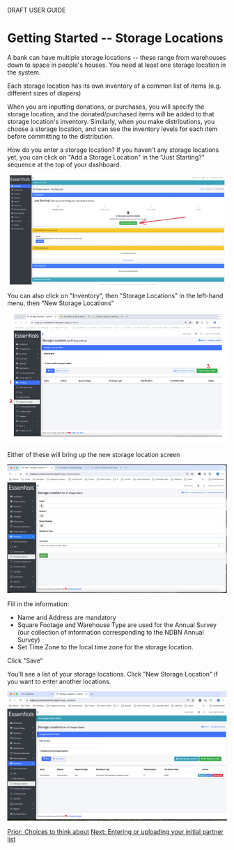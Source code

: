 DRAFT USER GUIDE
# Getting Started -- Storage Locations

A bank can have multiple storage locations -- these range from warehouses down to space in people's houses.  You need at least one storage location in the system.

Each storage location has its own inventory of a common list of items (e.g. different sizes of diapers)

When you are inputting donations, or purchases, you will specify the storage location, and the donated/purchased items will be added to that storage location's inventory.  Similarly, when you make distributions, you choose a storage location, and can see the inventory levels for each item before committing to the distribution.

How do you enter a storage location?   If you haven't any storage locations yet, you can click on "Add a Storage Location" in the "Just Starting?" sequence at the top of your dashboard.  

![navigation](images/getting_started/storage_locations/gs_just_starting_step_1.png)

You can also click on "Inventory", then "Storage Locations" in the left-hand menu, then "New Storage Locations"

![navigation](images/getting_started/storage_locations/gs_storage_locations_navigation.png)

Either of these will bring up the new storage location screen

![navigation](images/getting_started/storage_locations/new_storage_location.png)

Fill in the information:
- Name and Address are mandatory
- Square Footage and Warehouse Type are used for the Annual Survey (our collection of information corresponding to the NDBN Annual Survey)
- Set Time Zone to the local time zone for the storage location.

Click "Save"

You'll see a list of your storage locations.  Click "New Storage Location" if you want to enter another locations.

![storage location index](images/getting_started/storage_locations/storage_location_index.png)

[Prior: Choices to think about](getting_started_choices.md) [Next: Entering or uploading your initial partner list](getting_started_partners.md) 
